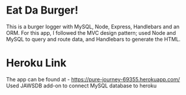 # Eat Da Burger! 

This is a burger logger with MySQL, Node, Express, Handlebars and an ORM. For this app, I followed the MVC design pattern; used Node and MySQL to query and route data, and Handlebars to generate the HTML.

# Heroku Link
The app can be found at - https://pure-journey-69355.herokuapp.com/
Used JAWSDB add-on to connect MySQL database to heroku
